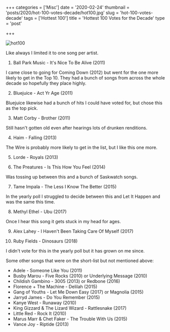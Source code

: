+++
categories = ['Misc']
date = '2020-02-24'
thumbnail = 'posts/2020/hot-100-votes-decade/hot100.jpg'
slug = 'hot-100-votes-decade'
tags = ['Hottest 100']
title = 'Hottest 100 Votes for the Decade'
type = 'post'

+++

![hot100](hot100.jpg)

Like always I limited it to one song per artist.

1) Ball Park Music - It's Nice To Be Alive (2011)

I came close to going for Coming Down (2012) but went for the one more likely to get in the Top 10.
They had a bunch of songs from across the whole decade so hopefully they place highly.

2) Bluejuice - Act Yr Age (2011)

Bluejuice likewise had a bunch of hits I could have voted for, but chose this as the top pick.

3) Matt Corby - Brother (2011)

Still hasn't gotten old even after hearings lots of drunken renditions.

4) Haim - Falling (2013)

The Wire is probably more likely to get in the list, but I like this one more.

5) Lorde - Royals (2013)

6) The Preatures - Is This How You Feel (2014)

Was tossing up between this and a bunch of Saskwatch songs.

7) Tame Impala - The Less I Know The Better (2015)

In the yearly poll I struggled to decide between this and Let It Happen and was the same this time.

8) Methyl Ethel - Ubu (2017)

Once I hear this song it gets stuck in my head for ages.

9) Alex Lahey - I Haven't Been Taking Care Of Myself (2017)

10) Ruby Fields - Dinosaurs (2018)

I didn't vote for this in the yearly poll but it has grown on me since.

Some other songs that were on the short-list but not mentioned above:

* Adele - Someone Like You (2011)
* Busby Marou - Five Rocks (2010) or Underlying Message (2010)
* Childish Gambino - 3005 (2013) or Redbone (2016)
* Florence + The Machine - Delilah (2015)
* Gang of Youths - Let Me Down Easy (2017) or Magnolia (2015)
* Jarryd James - Do You Remember (2015)
* Kanye West - Runaway (2010)
* King Gizzard & The Lizard Wizard - Rattlesnake (2017)
* Little Red - Rock It (2010)
* Marus Marr & Chet Faker - The Trouble With Us (2015)
* Vance Joy - Riptide (2013)
